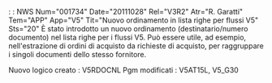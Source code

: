  :  : NWS Num="001734" Date="20111028" Rel="V3R2" Atr="R. Garatti" Tem="APP" App="V5" Tit="Nuovo ordinamento in lista righe per flussi V5" Sts="20"
È stato introdotto un nuovo ordinamento (destinatario/numero documento) nel lista righe per i flussi V5.
Può essere utile, ad esempio, nell'estrazione di ordini di acquisto da richieste di acquisto, per raggruppare i singoli documenti dello stesso fornitore.

Nuovo logico creato :  V5RDOCNL
Pgm modificati :  V5AT15L, V5_G30
